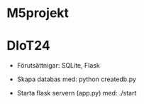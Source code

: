 # M5projekt
# DIoT24

- Förutsättnigar: SQLite, Flask

- Skapa databas med: python createdb.py 
- Starta flask servern (app.py) med: ./start